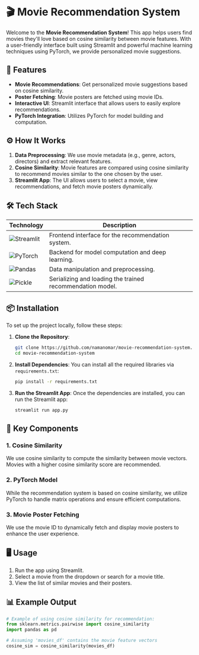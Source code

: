 # 🎬 Movie Recommendation System

Welcome to the **Movie Recommendation System**! This app helps users find movies they'll love based on cosine similarity between movie features. With a user-friendly interface built using Streamlit and powerful machine learning techniques using PyTorch, we provide personalized movie suggestions.

## 🚀 Features
- **Movie Recommendations**: Get personalized movie suggestions based on cosine similarity.
- **Poster Fetching**: Movie posters are fetched using movie IDs.
- **Interactive UI**: Streamlit interface that allows users to easily explore recommendations.
- **PyTorch Integration**: Utilizes PyTorch for model building and computation.

## ⚙️ How It Works
1. **Data Preprocessing**: We use movie metadata (e.g., genre, actors, directors) and extract relevant features.
2. **Cosine Similarity**: Movie features are compared using cosine similarity to recommend movies similar to the one chosen by the user.
3. **Streamlit App**: The UI allows users to select a movie, view recommendations, and fetch movie posters dynamically.

## 🛠️ Tech Stack

| Technology | Description |
|------------|-------------|
| ![Streamlit](https://img.shields.io/badge/Streamlit-black?style=for-the-badge&logo=streamlit) | Frontend interface for the recommendation system. |
| ![PyTorch](https://img.shields.io/badge/PyTorch-red?style=for-the-badge&logo=pytorch) | Backend for model computation and deep learning. |
| ![Pandas](https://img.shields.io/badge/Pandas-blue?style=for-the-badge&logo=pandas) | Data manipulation and preprocessing. |
| ![Pickle](https://img.shields.io/badge/Pickle-lightgreen?style=for-the-badge&logo=python) | Serializing and loading the trained recommendation model. |

## 📦 Installation

To set up the project locally, follow these steps:

1. **Clone the Repository**:
    ```bash
    git clone https://github.com/namanomar/movie-recommendation-system.git
    cd movie-recommendation-system
    ```

2. **Install Dependencies**:
    You can install all the required libraries via `requirements.txt`:
    ```bash
    pip install -r requirements.txt
    ```

3. **Run the Streamlit App**:
    Once the dependencies are installed, you can run the Streamlit app:
    ```bash
    streamlit run app.py
    ```

## 🎯 Key Components

### 1. Cosine Similarity
We use cosine similarity to compute the similarity between movie vectors. Movies with a higher cosine similarity score are recommended.

### 2. PyTorch Model
While the recommendation system is based on cosine similarity, we utilize PyTorch to handle matrix operations and ensure efficient computations.

### 3. Movie Poster Fetching
We use the movie ID to dynamically fetch and display movie posters to enhance the user experience.

## 🖥️ Usage

1. Run the app using Streamlit.
2. Select a movie from the dropdown or search for a movie title.
3. View the list of similar movies and their posters.

## 📊 Example Output

```python
# Example of using cosine similarity for recommendation:
from sklearn.metrics.pairwise import cosine_similarity
import pandas as pd

# Assuming 'movies_df' contains the movie feature vectors
cosine_sim = cosine_similarity(movies_df)
